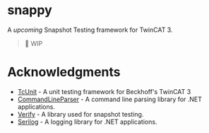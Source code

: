 # snappy
A *upcoming* Snapshot Testing framework for TwinCAT 3.

> 🚧 WIP





# Acknowledgments

* [TcUnit](https://github.com/tcunit/TcUnit) - A unit testing framework for Beckhoff's TwinCAT 3
* [CommandLineParser](https://github.com/commandlineparser/commandline) - A command line parsing library for .NET applications.
* [Verify](https://github.com/VerifyTests/Verify) - A library used for snapshot testing.
* [Serilog](https://github.com/serilog/serilog) - A logging library for .NET applications.